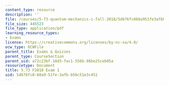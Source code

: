 ```yaml
---
content_type: resource
description: ''
file: /courses/5-73-quantum-mechanics-i-fall-2018/5d676fc068a951fe3afbb56c51e3c451_MIT5_73F18_exam1.pdf
file_size: 445523
file_type: application/pdf
learning_resource_types:
- Exams
license: https://creativecommons.org/licenses/by-nc-sa/4.0/
ocw_type: OCWFile
parent_title: Exams & Quizzes
parent_type: CourseSection
parent_uid: a72c23bf-10d3-fac1-556b-86be25ceb05a
resourcetype: Document
title: 5.73 F2018 Exam 1
uid: 5d676fc0-68a9-51fe-3afb-b56c51e3c451
---
```

